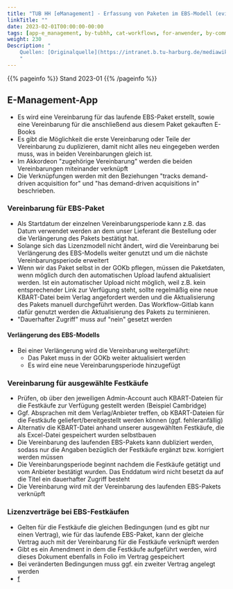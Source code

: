 ```yaml
---
title: "TUB HH [eManagement] - Erfassung von Paketen im EBS-Modell (evidence based selection)"
linkTitle: ""
date: 2023-02-01T00:00:00-00:00
tags: [app-e_management, by-tubhh, cat-workflows, for-anwender, by-community_einzelbeitrag]
weight: 230
Description: "
    Quellen: [Originalquelle](https://intranet.b.tu-harburg.de/mediawiki/index.php/FOLIO/Module/ERM/Workflows/Erfassung_EBS-Modell) & [GBV](https://info.gbv.de/pages/viewpage.action?pageId=855343296)
    "
---
```


{{% pageinfo %}}
Stand 2023-01
{{% /pageinfo %}}

## E-Management-App

-   Es wird eine Vereinbarung für das laufende EBS-Paket erstellt, sowie eine Vereinbarung für die anschließend aus diesem Paket gekauften E-Books
-   Es gibt die Möglichkeit die erste Vereinbarung oder Teile der Vereinbarung zu duplizieren, damit nicht alles neu eingegeben werden muss, was in beiden Vereinbarungen gleich ist.
-   Im Akkordeon "zugehörige Vereinbarung" werden die beiden Vereinbarungen miteinander verknüpft
-   Die Verknüpfungen werden mit den Beziehungen "tracks demand-driven acquisition for" und "has demand-driven acquisitions in" beschrieben.

### Vereinbarung für EBS-Paket

-   Als Startdatum der einzelnen Vereinbarungsperiode kann z.B. das Datum verwendet werden an dem unser Lieferant die Bestellung oder die Verlängerung des Pakets bestätigt hat.
-   Solange sich das Lizenzmodell nicht ändert, wird die Vereinbarung bei Verlängerung des EBS-Modells weiter genutzt und um die nächste Vereinbarungsperiode erweitert
-   Wenn wir das Paket selbst in der GOKb pflegen, müssen die Paketdaten, wenn möglich durch den automatischen Upload laufend aktualisiert werden. Ist ein automatischer Upload nicht möglich, weil z.B. kein entsprechender Link zur Verfügung steht, sollte regelmäßig eine neue KBART-Datei beim Verlag angefordert werden und die Aktualisierung des Pakets manuell durchgeführt werden. Das Workflow-Gitlab kann dafür genutzt werden die Aktualisierung des Pakets zu terminieren.
-   "Dauerhafter Zugriff" muss auf "nein" gesetzt werden

#### Verlängerung des EBS-Modells

-   Bei einer Verlängerung wird die Vereinbarung weitergeführt:
    -   Das Paket muss in der GOKb weiter aktualisiert werden
    -   Es wird eine neue Vereinbarungsperiode hinzugefügt

### Vereinbarung für ausgewählte Festkäufe

-   Prüfen, ob über den jeweiligen Admin-Account auch KBART-Dateien für die Festkäufe zur Verfügung gestellt werden (Beispiel Cambridge)
-   Ggf. Absprachen mit dem Verlag/Anbieter treffen, ob KBART-Dateien für die Festkäufe geliefert/bereitgestellt werden können (ggf. fehleranfällig)
-   Alternativ die KBART-Datei anhand unserer ausgewählten Festkäufe, die als Excel-Datei gespeichert wurden selbstbauen
-   Die Vereinbarung des laufenden EBS-Pakets kann dubliziert werden, sodass nur die Angaben bezüglich der Festkäufe ergänzt bzw. korrigiert werden müssen
-   Die Vereinbarungsperiode beginnt nachdem die Festkäufe getätigt und vom Anbieter bestätigt wurden. Das Enddatum wird nicht besetzt da auf die Titel ein dauerhafter Zugriff besteht
-   Die Vereinbarung wird mit der Vereinbarung des laufenden EBS-Pakets verknüpft

### Lizenzverträge bei EBS-Festkäufen

-   Gelten für die Festkäufe die gleichen Bedingungen (und es gibt nur einen Vertrag), wie für das laufende EBS-Paket, kann der gleiche Vertrag auch mit der Vereinbarung für die Festkäufe verknüpft werden
-   Gibt es ein Amendment in dem die Festkäufe aufgeführt werden, wird dieses Dokument ebenfalls in Folio im Vertrag gespeichert
-   Bei veränderten Bedingungen muss ggf. ein zweiter Vertrag angelegt werden
-   [f](https://info.gbv.de/label/FOLIOGBVEXTERN/for-anwender)
